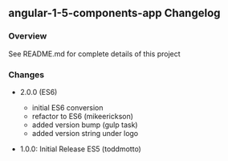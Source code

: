 ## angular-1-5-components-app Changelog

### Overview
See README.md for complete details of this project

### Changes
- 2.0.0 (ES6)
  * initial ES6 conversion
  * refactor to ES6 (mikeerickson)
  * added version bump (gulp task)
  * added version string under logo

- 1.0.0: Initial Release ES5 (toddmotto)
